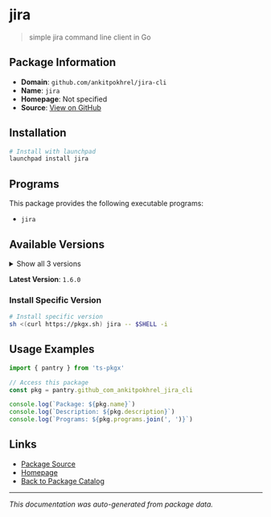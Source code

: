 # jira

> simple jira command line client in Go

## Package Information

- **Domain**: `github.com/ankitpokhrel/jira-cli`
- **Name**: `jira`
- **Homepage**: Not specified
- **Source**: [View on GitHub](https://github.com/pkgxdev/pantry/tree/main/projects/github.com/ankitpokhrel/jira-cli/package.yml)

## Installation

```bash
# Install with launchpad
launchpad install jira
```

## Programs

This package provides the following executable programs:

- `jira`

## Available Versions

<details>
<summary>Show all 3 versions</summary>

- `1.6.0`, `1.5.2`, `1.5.1`

</details>

**Latest Version**: `1.6.0`

### Install Specific Version

```bash
# Install specific version
sh <(curl https://pkgx.sh) jira -- $SHELL -i
```

## Usage Examples

```typescript
import { pantry } from 'ts-pkgx'

// Access this package
const pkg = pantry.github_com_ankitpokhrel_jira_cli

console.log(`Package: ${pkg.name}`)
console.log(`Description: ${pkg.description}`)
console.log(`Programs: ${pkg.programs.join(', ')}`)
```

## Links

- [Package Source](https://github.com/pkgxdev/pantry/tree/main/projects/github.com/ankitpokhrel/jira-cli/package.yml)
- [Homepage](#)
- [Back to Package Catalog](../package-catalog.md)

---

*This documentation was auto-generated from package data.*
